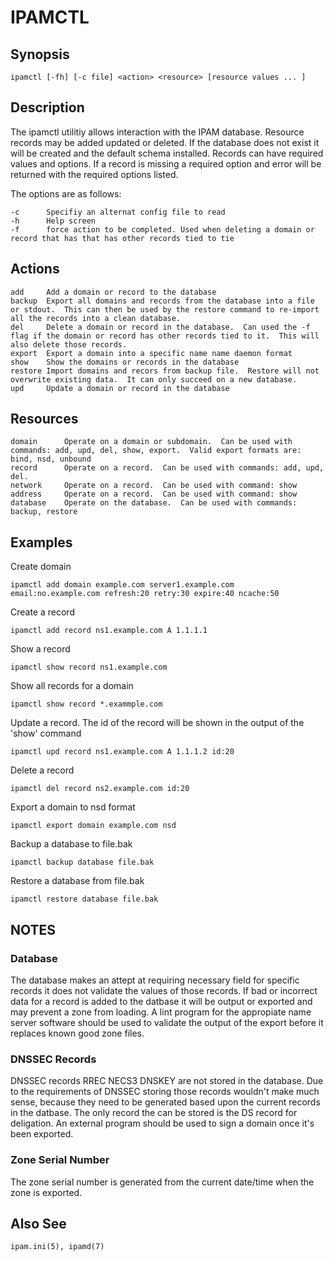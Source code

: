 # IPAMCTL

## Synopsis

	ipamctl [-fh] [-c file] <action> <resource> [resource values ... ]

## Description

The ipamctl utilitiy allows interaction with the IPAM database.  Resource records may be added updated or deleted.  If the database does not exist it will be created and the default schema installed.  Records can have required values and options.  If a record is missing a required option and error will be returned with the required options listed.

The options are as follows:

	-c		Specifiy an alternat config file to read
	-h		Help screen
	-f		force action to be completed. Used when deleting a domain or record that has that has other records tied to tie

## Actions

	add		Add a domain or record to the database
	backup	Export all domains and records from the database into a file or stdout.  This can then be used by the restore command to re-import all the records into a clean database.
	del		Delete a domain or record in the database.  Can used the -f flag if the domain or record has other records tied to it.  This will also delete those records.
	export	Export a domain into a specific name name daemon format
	show	Show the domains or records in the database
	restore	Import domains and recors from backup file.  Restore will not overwrite existing data.  It can only succeed on a new database.
	upd		Update a domain or record in the database	

## Resources
	domain		Operate on a domain or subdomain.  Can be used with commands: add, upd, del, show, export.  Valid export formats are: bind, nsd, unbound
	record		Operate on a record.  Can be used with commands: add, upd, del.
	network		Operate on a record.  Can be used with command: show
	address		Operate on a record.  Can be used with command: show
	database	Operate on the database.  Can be used with commands: backup, restore

## Examples

Create domain

	ipamctl add domain example.com server1.example.com email:no.example.com refresh:20 retry:30 expire:40 ncache:50

Create a record

	ipamctl add record ns1.example.com A 1.1.1.1

Show a record

	ipamctl show record ns1.example.com

Show all records for a domain

	ipamctl show record *.exammple.com

Update a record.  The id of the record will be shown in the output of the 'show' command

	ipamctl upd record ns1.example.com A 1.1.1.2 id:20

Delete a record

	ipamctl del record ns2.example.com id:20

Export a domain to nsd format

	ipamctl export domain example.com nsd

Backup a database to file.bak

	ipamctl backup database file.bak

Restore a database from file.bak

	ipamctl restore database file.bak


## NOTES

### Database
The database makes an attept at requiring necessary field for specific records it does not validate the values of those records.  If bad or incorrect data for a record is added to the datbase it will be output or exported and may prevent a zone from loading.  A lint program for the appropiate name server software should be used to validate the output of the export before it replaces known good zone files.

### DNSSEC Records
DNSSEC records RREC NECS3 DNSKEY are not stored in the database. Due to the requirements of DNSSEC storing those records wouldn't make much sense, because they need to be generated based upon the current records in the datbase.  The only record the can be stored is the DS record for deligation.  An external program should be used to sign a domain once it's been exported.

### Zone Serial Number
The zone serial number is generated from the current date/time when the zone is exported.

## Also See
	ipam.ini(5), ipamd(7)
